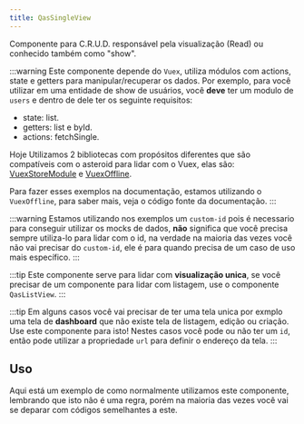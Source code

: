 ```yaml
---
title: QasSingleView
---
```


Componente para C.R.U.D. responsável pela visualização (Read) ou conhecido também como "show".

<doc-api file="single-view/QasSingleView" name="QasSingleView" />

:::warning
Este componente depende do `Vuex`, utiliza módulos com actions, state e getters para manipular/recuperar os dados. Por exemplo, para você utilizar em uma entidade de show de usuários, você **deve** ter um modulo de `users` e dentro de dele ter os seguinte requisitos:
- state: list.
- getters: list e byId.
- actions: fetchSingle.

Hoje Utilizamos 2 bibliotecas com propósitos diferentes que são compatíveis com o asteroid para lidar com o Vuex, elas são:
[VuexStoreModule](https://github.com/bildvitta/vuex-store-module) e [VuexOffline](https://github.com/bildvitta/vuex-offline).

Para fazer esses exemplos na documentação, estamos utilizando o `VuexOffline`, para saber mais, veja o código fonte da documentação.
:::

:::warning
Estamos utilizando nos exemplos um `custom-id` pois é necessario para conseguir utilizar os mocks de dados, **não** significa que você precisa sempre utiliza-lo para lidar com o id, na verdade na maioria das vezes você não vai precisar do `custom-id`, ele é para quando precisa de um caso de uso mais específico.
:::

:::tip
Este componente serve para lidar com **visualização unica**, se você precisar de um componente para lidar com listagem, use o componente `QasListView`.
:::

:::tip
Em alguns casos você vai precisar de ter uma tela unica por exmplo uma tela de **dashboard** que não existe tela de listagem, edição ou criação. Use este componente para isto! Nestes casos você pode ou não ter um `id`, então pode utilizar a propriedade `url` para definir o endereço da tela.
:::

## Uso
<doc-example file="QasSingleView/Basic" title="Básico" />

Aqui está um exemplo de como normalmente utilizamos este componente, lembrando que isto não é uma regra, porém na maioria das vezes você vai se deparar com códigos semelhantes a este.

<doc-example file="QasSingleView/CommonUsage" title="Normalmente utilizado" />
